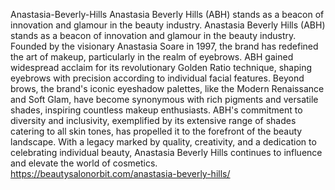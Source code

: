 Anastasia-Beverly-Hills
Anastasia Beverly Hills (ABH) stands as a beacon of innovation and glamour in the beauty industry. 
Anastasia Beverly Hills (ABH) stands as a beacon of innovation and glamour in the beauty industry. Founded by the visionary Anastasia Soare in 1997, the brand has redefined the art of makeup, particularly in the realm of eyebrows. ABH gained widespread acclaim for its revolutionary Golden Ratio technique, shaping eyebrows with precision according to individual facial features. Beyond brows, the brand's iconic eyeshadow palettes, like the Modern Renaissance and Soft Glam, have become synonymous with rich pigments and versatile shades, inspiring countless makeup enthusiasts. ABH's commitment to diversity and inclusivity, exemplified by its extensive range of shades catering to all skin tones, has propelled it to the forefront of the beauty landscape. With a legacy marked by quality, creativity, and a dedication to celebrating individual beauty, Anastasia Beverly Hills continues to influence and elevate the world of cosmetics.
https://beautysalonorbit.com/anastasia-beverly-hills/
